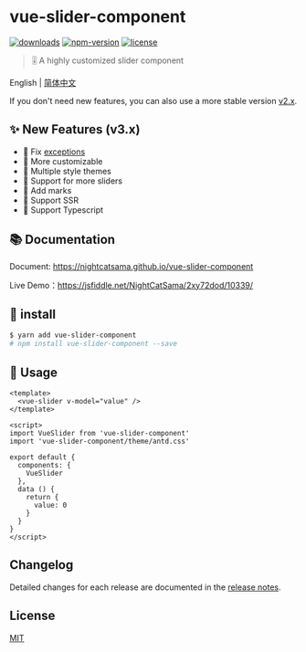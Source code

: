 
# vue-slider-component

[![downloads](https://img.shields.io/npm/dm/vue-slider-component.svg)](https://www.npmjs.com/package/vue-slider-component)
[![npm-version](https://img.shields.io/npm/v/vue-slider-component.svg)](https://www.npmjs.com/package/vue-slider-component)
[![license](https://img.shields.io/npm/l/express.svg)]()

> 🎚 A highly customized slider component

English | [简体中文](https://github.com/NightCatSama/vue-slider-component/blob/master/README-CN.md)

If you don't need new features, you can also use a more stable version [v2.x](https://github.com/NightCatSama/vue-slider-component/tree/v2).

## ✨ New Features (v3.x)
- 🔧 Fix [exceptions](https://github.com/NightCatSama/vue-slider-component/tree/v2#exceptions)
- 🍖 More customizable
- 👗 Multiple style themes
- 🐳 Support for more sliders
- 📌 Add marks
- 🎉 Support SSR
- 🍒 Support Typescript

## 📚 Documentation

Document: <https://nightcatsama.github.io/vue-slider-component>

Live Demo：<https://jsfiddle.net/NightCatSama/2xy72dod/10339/>


## 🎯 install
```bash
$ yarn add vue-slider-component
# npm install vue-slider-component --save
```


## 🚀 Usage
```vue
<template>
  <vue-slider v-model="value" />
</template>

<script>
import VueSlider from 'vue-slider-component'
import 'vue-slider-component/theme/antd.css'

export default {
  components: {
    VueSlider
  },
  data () {
    return {
      value: 0
    }
  }
}
</script>
```

## Changelog

Detailed changes for each release are documented in the [release notes](https://github.com/NightCatSama/vue-slider-component/blob/master/CHANGELOG.md).

## License

[MIT](https://github.com/NightCatSama/vue-slider-component/blob/master/LICENSE)